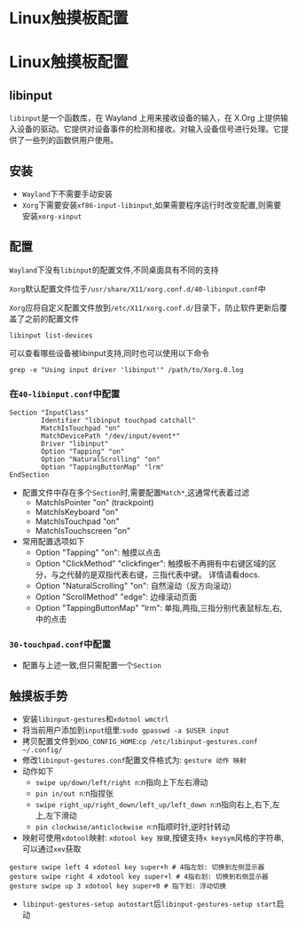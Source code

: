 # Linux触摸板配置

# Linux触摸板配置
## libinput
`libinput`是一个函数库，在 Wayland 上用来接收设备的输入，在 X.Org 上提供输入设备的驱动。它提供对设备事件的检测和接收。对输入设备信号进行处理。它提供了一些列的函数供用户使用。
## 安装
* `Wayland`下不需要手动安装
* `Xorg`下需要安装`xf86-input-libinput`,如果需要程序运行时改变配置,则需要安装`xorg-xinput`
## 配置
`Wayland`下没有`libinput`的配置文件,不同桌面具有不同的支持

`Xorg`默认配置文件位于`/usr/share/X11/xorg.conf.d/40-libinput.conf`中

`Xorg`应将自定义配置文件放到`/etc/X11/xorg.conf.d/`目录下，防止软件更新后覆盖了之前的配置文件

```shell
libinput list-devices
```
可以查看哪些设备被libinput支持,同时也可以使用以下命令
```shell
grep -e "Using input driver 'libinput'" /path/to/Xorg.0.log
```
### 在`40-libinput.conf`中配置
```
Section "InputClass"
        Identifier "libinput touchpad catchall"
        MatchIsTouchpad "on"
        MatchDevicePath "/dev/input/event*"
        Driver "libinput"
        Option "Tapping" "on"
        Option "NaturalScrolling" "on"
        Option "TappingButtonMap" "lrm"
EndSection
```
* 配置文件中存在多个`Section`时,需要配置`Match*`,这通常代表着过滤
    * MatchIsPointer "on" (trackpoint)
    * MatchIsKeyboard "on"
    * MatchIsTouchpad "on"
    * MatchIsTouchscreen "on"
* 常用配置选项如下
    * Option "Tapping" "on": 触摸以点击
    * Option "ClickMethod" "clickfinger": 触摸板不再拥有中右键区域的区分，与之代替的是双指代表右键，三指代表中键。 详情请看docs.
    * Option "NaturalScrolling" "on": 自然滚动（反方向滚动）
    * Option "ScrollMethod" "edge": 边缘滚动页面
    * Option "TappingButtonMap" "lrm": 单指,两指,三指分别代表鼠标左,右,中的点击
### `30-touchpad.conf`中配置
* 配置与上述一致,但只需配置一个`Section`
## 触摸板手势
* 安装`libinput-gestures`和`xdotool wmctrl`
* 将当前用户添加到`input`组里:`sudo gpasswd -a $USER input`
* 拷贝配置文件到`XDG_CONFIG_HOME`:`cp /etc/libinput-gestures.conf ~/.config/`
* 修改`libinput-gestures.conf`配置文件格式为: `gesture 动作 映射`
* 动作如下
    * `swipe up/down/left/right n`:n指向上下左右滑动
    * `pin in/out n`:n指捏张
    * `swipe right_up/right_down/left_up/left_down n`:n指向右上,右下,左上,左下滑动
    * `pin clockwise/anticlockwise n`:n指顺时针,逆时针转动
* 映射可使用`xdotool`映射: `xdotool key 按键`,按键支持`x keysym`风格的字符串,可以通过`xev`获取

```
gesture swipe left 4 xdotool key super+h # 4指左划: 切换到左侧显示器
gesture swipe right 4 xdotool key super+l # 4指右划: 切换到右侧显示器
gesture swipe up 3 xdotool key super+0 # 指下划: 浮动切换
```
* `libinput-gestures-setup autostart`后`libinput-gestures-setup start`启动



